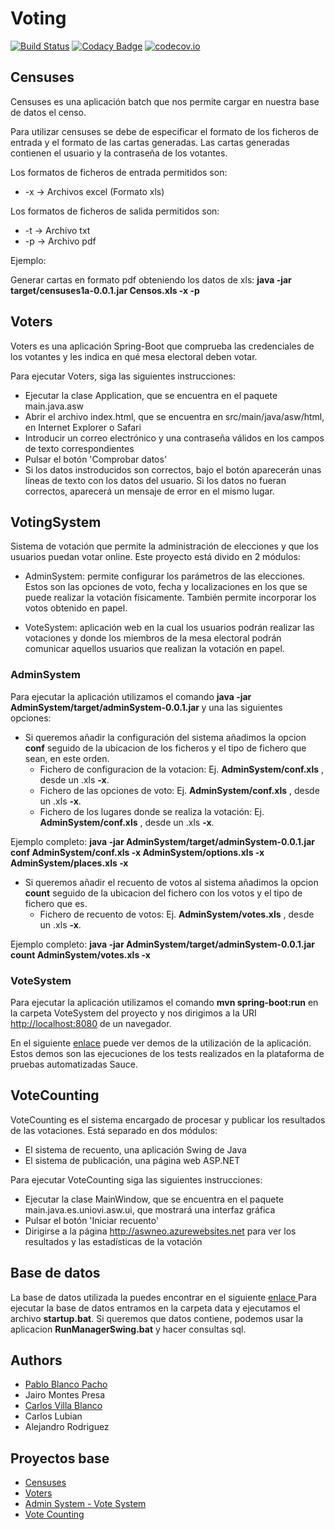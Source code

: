 # Voting

[![Build Status](https://travis-ci.org/Arquisoft/Voting_1a.svg?branch=master)](https://travis-ci.org/Arquisoft/Voting_1a) 
[![Codacy Badge](https://api.codacy.com/project/badge/grade/06365a3e646347f3b1615f93959d6cea)](https://www.codacy.com/app/jelabra/Voting_1a)
[![codecov.io](https://codecov.io/github/Arquisoft/Voting_1a/coverage.svg?branch=master)](https://codecov.io/github/Arquisoft/Voting_1a?branch=master)

## Censuses

Censuses es una aplicación batch que nos permite cargar en nuestra base de datos el censo.

Para utilizar censuses se debe de especificar el formato de los ficheros de entrada y el formato de las cartas generadas. Las cartas generadas contienen el usuario y la contraseña de los votantes.

Los formatos de ficheros de entrada permitidos son:
  * -x -> Archivos excel (Formato xls)

Los formatos de ficheros de salida permitidos son:
  * -t -> Archivo txt
  * -p -> Archivo pdf

Ejemplo: 

Generar cartas en formato pdf obteniendo los datos de xls: <b>java -jar target/censuses1a-0.0.1.jar Censos.xls -x -p</b>

## Voters

Voters es una aplicación Spring-Boot que comprueba las credenciales de los votantes y les indica en qué mesa electoral deben votar.

Para ejecutar Voters, siga las siguientes instrucciones:
 * Ejecutar la clase Application, que se encuentra en el paquete main.java.asw
 * Abrir el archivo index.html, que se encuentra en src/main/java/asw/html, en Internet Explorer o Safari
 * Introducir un correo electrónico y una contraseña válidos en los campos de texto correspondientes
 * Pulsar el botón 'Comprobar datos'
 * Si los datos instroducidos son correctos, bajo el botón aparecerán unas líneas de texto con los datos del usuario. Si los datos no fueran correctos, aparecerá un mensaje de error en el mismo lugar.

## VotingSystem

Sistema de votación que permite la administración de elecciones y que los usuarios puedan votar online. Este proyecto está divido en 2 módulos:

* AdminSystem: permite configurar los parámetros de las elecciones. Estos son las opciones de voto, fecha y localizaciones en los que se puede realizar la votación físicamente. También permite incorporar los votos obtenido en papel.

* VoteSystem: aplicación web en la cual los usuarios podrán realizar las votaciones y donde los miembros de la mesa electoral podrán comunicar aquellos usuarios que realizan la votación en papel.

### AdminSystem

Para ejecutar la aplicación utilizamos el comando <b>java -jar AdminSystem/target/adminSystem-0.0.1.jar </b> y una las siguientes opciones:
* Si queremos añadir la configuración del sistema añadimos la opcion <b>conf</b> seguido de la ubicacion de los ficheros y el tipo de fichero que sean, en este orden.
  * Fichero de configuracion de la votacion: Ej. <b>AdminSystem/conf.xls</b> , desde un .xls <b>-x</b>.
  * Fichero de las opciones de voto: Ej. <b>AdminSystem/conf.xls</b> , desde un .xls <b>-x</b>.
  * Fichero de los lugares donde se realiza la votación: Ej. <b>AdminSystem/conf.xls</b> , desde un .xls <b>-x</b>.

Ejemplo completo: <b>java -jar AdminSystem/target/adminSystem-0.0.1.jar conf AdminSystem/conf.xls -x AdminSystem/options.xls -x AdminSystem/places.xls -x</b>

* Si queremos añadir el recuento de votos al sistema añadimos la opcion <b>count</b> seguido de la ubicacion del fichero con los votos y el tipo de fichero que es.
  * Fichero de recuento de votos: Ej. <b>AdminSystem/votes.xls</b> , desde un .xls <b>-x</b>.

Ejemplo completo: <b>java -jar AdminSystem/target/adminSystem-0.0.1.jar count AdminSystem/votes.xls -x</b>

### VoteSystem

Para ejecutar la aplicación utilizamos el comando <b>mvn spring-boot:run</b> en la carpeta VoteSystem del proyecto y nos dirigimos a la URI <a href="http://localhost:8080">http://localhost:8080</a> de un navegador. 

En el siguiente <a href="https://saucelabs.com/u/carlvilla?auth=0233acf3-4700-42f6-90e9-761227147d49">enlace</a> puede ver demos de la utilización de la aplicación. Estos demos son las ejecuciones de los tests realizados en la plataforma de pruebas automatizadas Sauce.


## VoteCounting

VoteCounting es el sistema encargado de procesar y publicar los resultados de las votaciones. Está separado en dos módulos:
 * El sistema de recuento, una aplicación Swing de Java
 * El sistema de publicación, una página web ASP.NET

Para ejecutar VoteCounting siga las siguientes instrucciones:
 * Ejecutar la clase MainWindow, que se encuentra en el paquete main.java.es.uniovi.asw.ui, que mostrará una interfaz gráfica
 * Pulsar el botón 'Iniciar recuento'
 * Dirigirse a la página http://aswneo.azurewebsites.net para ver los resultados y las estadísticas de la votación


## Base de datos

La base de datos utilizada la puedes encontrar en el siguiente <a href= "https://www.dropbox.com/s/x0v8g983pde20cw/Base%20de%20datos%20%28hsqldb%29.zip?dl=0"> enlace </a>
Para ejecutar la base de datos entramos en la carpeta data y ejecutamos el archivo <b>startup.bat</b>. Si queremos que datos contiene, podemos usar la aplicacion <b>RunManagerSwing.bat</b> y hacer consultas sql.


## Authors

* <a href= "https://github.com/pabloblancoo"> Pablo Blanco Pacho </a>
* Jairo Montes Presa
* <a href= "https://github.com/carlvilla"> Carlos Villa Blanco </a> 
* Carlos Lubian
* Alejandro Rodriguez


## Proyectos base

* <a href= "https://github.com/Arquisoft/censuses_1a">Censuses</a>
* <a href= "https://github.com/Arquisoft/voters_1a">Voters</a>
* <a href= "https://github.com/Arquisoft/VotingSystem_1a">Admin System - Vote System</a>
* <a href= "https://github.com/Arquisoft/VoteCounting_1a">Vote Counting</a>

